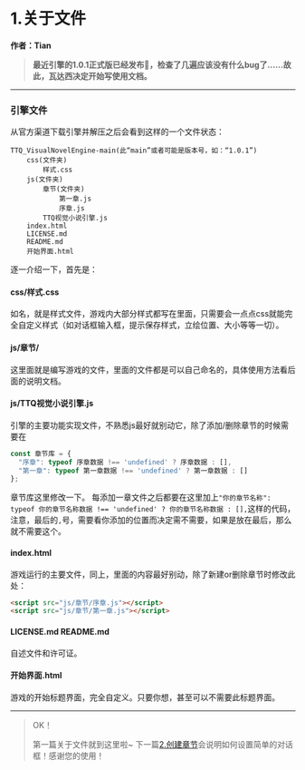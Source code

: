 # 1.关于文件

**作者：Tian**

> **最近引擎的1.0.1正式版已经发布🎉，检查了几遍应该没有什么bug了……故此，瓦达西决定开始写使用文档。**

---

### 引擎文件

从官方渠道下载引擎并解压之后会看到这样的一个文件状态：

```
TTQ_VisualNovelEngine-main(此“main”或者可能是版本号，如：“1.0.1”)
	css(文件夹)
		样式.css
	js(文件夹)
		章节(文件夹)
			第一章.js
			序章.js
		TTQ视觉小说引擎.js
	index.html
	LICENSE.md
	README.md
	开始界面.html
```

逐一介绍一下，首先是：

#### css/样式.css

如名，就是样式文件，游戏内大部分样式都写在里面，只需要会一点点css就能完全自定义样式（如对话框输入框，提示保存样式，立绘位置、大小等等一切）。

#### js/章节/

这里面就是编写游戏的文件，里面的文件都是可以自己命名的，具体使用方法看后面的说明文档。

#### js/TTQ视觉小说引擎.js

引擎的主要功能实现文件，不熟悉js最好就别动它，除了添加/删除章节的时候需要在
```JavaScript
const 章节库 = {
  "序章": typeof 序章数据 !== 'undefined' ? 序章数据 : [],
  "第一章": typeof 第一章数据 !== 'undefined' ? 第一章数据 : []
};
```
章节库这里修改一下。
每添加一章文件之后都要在这里加上`"你的章节名称": typeof 你的章节名称数据 !== 'undefined' ? 你的章节名称数据 : [],`这样的代码，注意，最后的`,`号，需要看你添加的位置而决定需不需要，如果是放在最后，那么就不需要这个。

#### index.html

游戏运行的主要文件，同上，里面的内容最好别动，除了新建or删除章节时修改此处：
```HTML
<script src="js/章节/序章.js"></script>
<script src="js/章节/第一章.js"></script>
```

#### LICENSE.md README.md

自述文件和许可证。

#### 开始界面.html

游戏的开始标题界面，完全自定义。只要你想，甚至可以不需要此标题界面。

---

> OK！
> 
> 第一篇关于文件就到这里啦~
> 下一篇[2.创建章节](2.创建章节.md)会说明如何设置简单的对话框！感谢您的使用！
